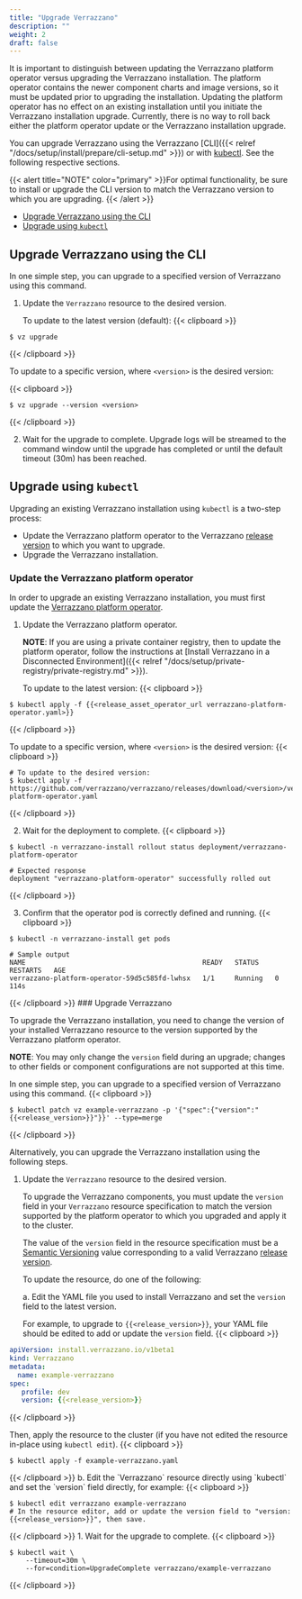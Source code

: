 ```yaml
---
title: "Upgrade Verrazzano"
description: ""
weight: 2
draft: false
---
```



It is important to distinguish between updating the Verrazzano platform operator versus upgrading the Verrazzano installation.
The platform operator contains the newer component charts and image versions, so it must be updated prior to upgrading the installation.
Updating the platform operator has no effect on an existing installation until you initiate the Verrazzano installation upgrade.
Currently, there is no way to roll back either the platform operator update or the Verrazzano installation upgrade.  

You can upgrade Verrazzano using the Verrazzano [CLI]({{< relref "/docs/setup/install/prepare/cli-setup.md" >}}) or with [kubectl](https://kubernetes.io/docs/reference/kubectl/kubectl/).
See the following respective sections.

{{< alert title="NOTE" color="primary" >}}For optimal functionality, be sure to install or upgrade the CLI version to match the Verrazzano version to which you are upgrading. 
{{< /alert >}}

- [Upgrade Verrazzano using the CLI](#upgrade-verrazzano-using-the-cli)
- [Upgrade using `kubectl`](#upgrade-using-kubectl)

## Upgrade Verrazzano using the CLI

In one simple step, you can upgrade to a specified version of Verrazzano using this command.

1. Update the `Verrazzano` resource to the desired version.

   To update to the latest version (default):
{{< clipboard >}}
<div class="highlight">

   ```
   $ vz upgrade
   ```
</div>
{{< /clipboard >}}

   To update to a specific version, where `<version>` is the desired version:

   {{< clipboard >}}
   <div class="highlight">

  ```
  $ vz upgrade --version <version>
  ```
   </div>
   {{< /clipboard >}}


2. Wait for the upgrade to complete.
   Upgrade logs will be streamed to the command window until the upgrade has completed
   or until the default timeout (30m) has been reached.

## Upgrade using `kubectl`

Upgrading an existing Verrazzano installation using `kubectl` is a two-step process:

* Update the Verrazzano platform operator to the Verrazzano [release version](https://github.com/verrazzano/verrazzano/releases/) to which you want to upgrade.
* Upgrade the Verrazzano installation.  

### Update the Verrazzano platform operator
In order to upgrade an existing Verrazzano installation, you must first update the [Verrazzano platform operator](https://github.com/verrazzano/verrazzano).

1. Update the Verrazzano platform operator.

   **NOTE**: If you are using a private container registry, then to update the platform operator, follow the instructions at [Install Verrazzano in a Disconnected Environment]({{< relref "/docs/setup/private-registry/private-registry.md" >}}).

   To update to the latest version:
  {{< clipboard >}}
  <div class="highlight">

   ```
   $ kubectl apply -f {{<release_asset_operator_url verrazzano-platform-operator.yaml>}}
   ```
  </div>
  {{< /clipboard >}}


   To update to a specific version, where `<version>` is the desired version:
{{< clipboard >}}
<div class="highlight">

   ```
   # To update to the desired version:
   $ kubectl apply -f https://github.com/verrazzano/verrazzano/releases/download/<version>/verrazzano-platform-operator.yaml
   ```
</div>
{{< /clipboard >}}

2. Wait for the deployment to complete.
{{< clipboard >}}
<div class="highlight">

   ```
   $ kubectl -n verrazzano-install rollout status deployment/verrazzano-platform-operator
   ```
   ```
   # Expected response
   deployment "verrazzano-platform-operator" successfully rolled out
   ```
</div>
{{< /clipboard >}}

3. Confirm that the operator pod is correctly defined and running.
{{< clipboard >}}
<div class="highlight">

   ```
   $ kubectl -n verrazzano-install get pods
   ```
   ```
   # Sample output
   NAME                                            READY   STATUS    RESTARTS   AGE
   verrazzano-platform-operator-59d5c585fd-lwhsx   1/1     Running   0          114s
   ```
</div>
{{< /clipboard >}}
### Upgrade Verrazzano

To upgrade the Verrazzano installation, you need to change the version of your installed Verrazzano resource to the version supported by the
Verrazzano platform operator.

**NOTE**: You may only change the `version` field during an upgrade; changes to other fields or component configurations are not supported at this time.

In one simple step, you can upgrade to a specified version of Verrazzano using this command.
{{< clipboard >}}
<div class="highlight">

   ```
   $ kubectl patch vz example-verrazzano -p '{"spec":{"version":"{{<release_version>}}"}}' --type=merge
   ```
</div>
{{< /clipboard >}}

Alternatively, you can upgrade the Verrazzano installation using the following steps.
1. Update the `Verrazzano` resource to the desired version.

      To upgrade the Verrazzano components, you must update the `version` field in your `Verrazzano` resource specification to
      match the version supported by the platform operator to which you upgraded and apply it to the cluster.

      The value of the `version` field in the resource specification must be a [Semantic Versioning](https://semver.org/) value
      corresponding to a valid Verrazzano [release version](https://github.com/verrazzano/verrazzano/releases/).

      To update the resource, do one of the following:

      a. Edit the YAML file you used to install Verrazzano and set the `version` field to the latest version.

      For example, to upgrade to `{{<release_version>}}`, your YAML file should be edited to add or update the `version` field.
{{< clipboard >}}

  ```yaml
  apiVersion: install.verrazzano.io/v1beta1
  kind: Verrazzano
  metadata:
    name: example-verrazzano
  spec:
     profile: dev
     version: {{<release_version>}}
  ```

{{< /clipboard >}}

   Then, apply the resource to the cluster (if you have not edited the resource in-place using `kubectl edit`).
{{< clipboard >}}
<div class="highlight">

   ```
   $ kubectl apply -f example-verrazzano.yaml
   ```
</div>
{{< /clipboard >}}
b. Edit the `Verrazzano` resource directly using `kubectl` and set the `version` field directly, for example:
{{< clipboard >}}
<div class="highlight">

   ```
   $ kubectl edit verrazzano example-verrazzano
   # In the resource editor, add or update the version field to "version: {{<release_version>}}", then save.
   ```
</div>
{{< /clipboard >}}
1. Wait for the upgrade to complete.
{{< clipboard >}}
<div class="highlight">

   ```
   $ kubectl wait \
       --timeout=30m \
       --for=condition=UpgradeComplete verrazzano/example-verrazzano
   ```
</div>
{{< /clipboard >}}
